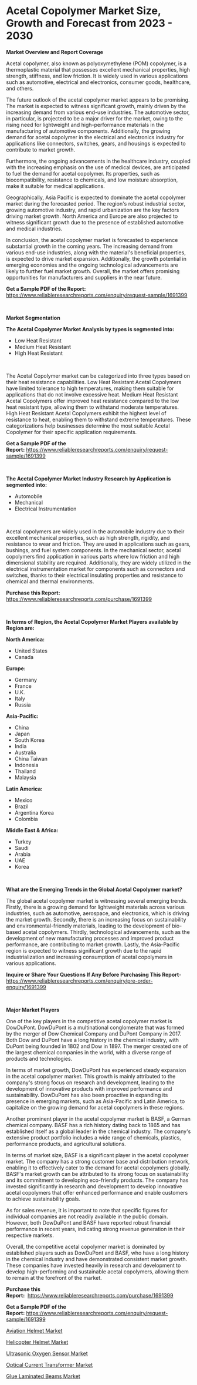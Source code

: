 <p><h1>Acetal Copolymer Market Size, Growth and Forecast from 2023 - 2030</h1></p><p><strong>Market Overview and Report Coverage</strong></p>
<p><p>Acetal copolymer, also known as polyoxymethylene (POM) copolymer, is a thermoplastic material that possesses excellent mechanical properties, high strength, stiffness, and low friction. It is widely used in various applications such as automotive, electrical and electronics, consumer goods, healthcare, and others.</p><p>The future outlook of the acetal copolymer market appears to be promising. The market is expected to witness significant growth, mainly driven by the increasing demand from various end-use industries. The automotive sector, in particular, is projected to be a major driver for the market, owing to the rising need for lightweight and high-performance materials in the manufacturing of automotive components. Additionally, the growing demand for acetal copolymer in the electrical and electronics industry for applications like connectors, switches, gears, and housings is expected to contribute to market growth.</p><p>Furthermore, the ongoing advancements in the healthcare industry, coupled with the increasing emphasis on the use of medical devices, are anticipated to fuel the demand for acetal copolymer. Its properties, such as biocompatibility, resistance to chemicals, and low moisture absorption, make it suitable for medical applications.</p><p>Geographically, Asia Pacific is expected to dominate the acetal copolymer market during the forecasted period. The region's robust industrial sector, growing automotive industry, and rapid urbanization are the key factors driving market growth. North America and Europe are also projected to witness significant growth due to the presence of established automotive and medical industries.</p><p>In conclusion, the acetal copolymer market is forecasted to experience substantial growth in the coming years. The increasing demand from various end-use industries, along with the material's beneficial properties, is expected to drive market expansion. Additionally, the growth potential in emerging economies and the ongoing technological advancements are likely to further fuel market growth. Overall, the market offers promising opportunities for manufacturers and suppliers in the near future.</p></p>
<p><strong>Get a Sample PDF of the Report:</strong> <a href="https://www.reliableresearchreports.com/enquiry/request-sample/1691399">https://www.reliableresearchreports.com/enquiry/request-sample/1691399</a></p>
<p>&nbsp;</p>
<p><strong>Market Segmentation</strong></p>
<p><strong>The Acetal Copolymer Market Analysis by types is segmented into:</strong></p>
<p><ul><li>Low Heat Resistant</li><li>Medium Heat Resistant</li><li>High Heat Resistant</li></ul></p>
<p>&nbsp;</p>
<p><p>The Acetal Copolymer market can be categorized into three types based on their heat resistance capabilities. Low Heat Resistant Acetal Copolymers have limited tolerance to high temperatures, making them suitable for applications that do not involve excessive heat. Medium Heat Resistant Acetal Copolymers offer improved heat resistance compared to the low heat resistant type, allowing them to withstand moderate temperatures. High Heat Resistant Acetal Copolymers exhibit the highest level of resistance to heat, enabling them to withstand extreme temperatures. These categorizations help businesses determine the most suitable Acetal Copolymer for their specific application requirements.</p></p>
<p><strong>Get a Sample PDF of the Report:</strong>&nbsp;<a href="https://www.reliableresearchreports.com/enquiry/request-sample/1691399">https://www.reliableresearchreports.com/enquiry/request-sample/1691399</a></p>
<p>&nbsp;</p>
<p><strong>The Acetal Copolymer Market Industry Research by Application is segmented into:</strong></p>
<p><ul><li>Automobile</li><li>Mechanical</li><li>Electrical Instrumentation</li></ul></p>
<p>&nbsp;</p>
<p><p>Acetal copolymers are widely used in the automobile industry due to their excellent mechanical properties, such as high strength, rigidity, and resistance to wear and friction. They are used in applications such as gears, bushings, and fuel system components. In the mechanical sector, acetal copolymers find application in various parts where low friction and high dimensional stability are required. Additionally, they are widely utilized in the electrical instrumentation market for components such as connectors and switches, thanks to their electrical insulating properties and resistance to chemical and thermal environments.</p></p>
<p><strong>Purchase this Report:</strong>&nbsp; <a href="https://www.reliableresearchreports.com/purchase/1691399">https://www.reliableresearchreports.com/purchase/1691399</a></p>
<p>&nbsp;</p>
<p><strong>In terms of Region, the Acetal Copolymer Market Players available by Region are:</strong></p>
<p>
    <p> <strong> North America: </strong>
        <ul>
            <li>United States</li>
            <li>Canada</li>
        </ul>
        </p> 
    <p> <strong> Europe: </strong>
        <ul>
            <li>Germany</li>
            <li>France</li>
            <li>U.K.</li>
            <li>Italy</li>
            <li>Russia</li>
        </ul>
        </p> 
    <p> <strong> Asia-Pacific: </strong>
        <ul>
            <li>China</li>
            <li>Japan</li>
            <li>South Korea</li>
            <li>India</li>
            <li>Australia</li>
            <li>China Taiwan</li>
            <li>Indonesia</li>
            <li>Thailand</li>
            <li>Malaysia</li>
        </ul>
        </p> 
    <p> <strong> Latin America: </strong>
        <ul>
            <li>Mexico</li>
            <li>Brazil</li>
            <li>Argentina Korea</li>
            <li>Colombia</li>
        </ul>
        </p> 
    <p> <strong> Middle East & Africa: </strong>
        <ul>
            <li>Turkey</li>
            <li>Saudi</li>
            <li>Arabia</li>
            <li>UAE</li>
            <li>Korea</li>
        </ul>
    </p>
    </p>
<p>&nbsp;</p>
<p><strong>What are the Emerging Trends in the Global Acetal Copolymer market?</strong></p>
<p><p>The global acetal copolymer market is witnessing several emerging trends. Firstly, there is a growing demand for lightweight materials across various industries, such as automotive, aerospace, and electronics, which is driving the market growth. Secondly, there is an increasing focus on sustainability and environmental-friendly materials, leading to the development of bio-based acetal copolymers. Thirdly, technological advancements, such as the development of new manufacturing processes and improved product performance, are contributing to market growth. Lastly, the Asia-Pacific region is expected to witness significant growth due to the rapid industrialization and increasing consumption of acetal copolymers in various applications.</p></p>
<p><strong>Inquire or Share Your Questions If Any Before Purchasing This Report</strong>- <a href="https://www.reliableresearchreports.com/enquiry/pre-order-enquiry/1691399">https://www.reliableresearchreports.com/enquiry/pre-order-enquiry/1691399</a></p>
<p>&nbsp;</p>
<p><strong>Major Market Players</strong></p>
<p><p>One of the key players in the competitive acetal copolymer market is DowDuPont. DowDuPont is a multinational conglomerate that was formed by the merger of Dow Chemical Company and DuPont Company in 2017. Both Dow and DuPont have a long history in the chemical industry, with DuPont being founded in 1802 and Dow in 1897. The merger created one of the largest chemical companies in the world, with a diverse range of products and technologies.</p><p>In terms of market growth, DowDuPont has experienced steady expansion in the acetal copolymer market. This growth is mainly attributed to the company's strong focus on research and development, leading to the development of innovative products with improved performance and sustainability. DowDuPont has also been proactive in expanding its presence in emerging markets, such as Asia-Pacific and Latin America, to capitalize on the growing demand for acetal copolymers in these regions.</p><p>Another prominent player in the acetal copolymer market is BASF, a German chemical company. BASF has a rich history dating back to 1865 and has established itself as a global leader in the chemical industry. The company's extensive product portfolio includes a wide range of chemicals, plastics, performance products, and agricultural solutions.</p><p>In terms of market size, BASF is a significant player in the acetal copolymer market. The company has a strong customer base and distribution network, enabling it to effectively cater to the demand for acetal copolymers globally. BASF's market growth can be attributed to its strong focus on sustainability and its commitment to developing eco-friendly products. The company has invested significantly in research and development to develop innovative acetal copolymers that offer enhanced performance and enable customers to achieve sustainability goals.</p><p>As for sales revenue, it is important to note that specific figures for individual companies are not readily available in the public domain. However, both DowDuPont and BASF have reported robust financial performance in recent years, indicating strong revenue generation in their respective markets.</p><p>Overall, the competitive acetal copolymer market is dominated by established players such as DowDuPont and BASF, who have a long history in the chemical industry and have demonstrated consistent market growth. These companies have invested heavily in research and development to develop high-performing and sustainable acetal copolymers, allowing them to remain at the forefront of the market.</p></p>
<p><strong>Purchase this Report:</strong>&nbsp;&nbsp;<a href="https://www.reliableresearchreports.com/purchase/1691399">https://www.reliableresearchreports.com/purchase/1691399</a></p>
<p></p>
<p><strong>Get a Sample PDF of the Report:</strong>&nbsp;<a href="https://www.reliableresearchreports.com/enquiry/request-sample/1691399">https://www.reliableresearchreports.com/enquiry/request-sample/1691399</a></p>
<p><p><a href="https://medium.com/@dannyharber1978/aviation-helmet-market-analysis-and-sze-forecasted-for-period-from-2023-to-2030-55e81ffc0e30">Aviation Helmet Market</a></p><p><a href="https://medium.com/@ewellklocko/helicopter-helmet-market-analysis-and-sze-forecasted-for-period-from-2023-to-2030-7e864a3bf6cf">Helicopter Helmet Market</a></p><p><a href="https://medium.com/@emiliomartelli542/analyzing-ultrasonic-oxygen-sensor-market-global-industry-perspective-and-forecast-2023-to-2030-70a6fff81142">Ultrasonic Oxygen Sensor Market</a></p><p><a href="https://medium.com/@charvi.reportprime/optical-current-transformer-market-focuses-on-market-share-size-and-projected-forecast-till-2030-7a1819972c0c">Optical Current Transformer Market</a></p><p><a href="https://github.com/NorbertYates/Market-Research-Report-List-2/blob/main/glue-laminated-beams-market.md">Glue Laminated Beams Market</a></p></p>